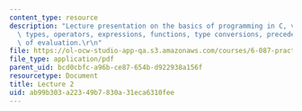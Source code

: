 ```yaml
---
content_type: resource
description: "Lecture presentation on the basics of programming in C, variables, data\
  \ types, operators, expressions, functions, type conversions, precedence, and order\
  \ of evaluation.\r\n"
file: https://ol-ocw-studio-app-qa.s3.amazonaws.com/courses/6-087-practical-programming-in-c-january-iap-2010/ab99b303a22349b7830a31eca6310fee_MIT6_087IAP10_lec02.pdf
file_type: application/pdf
parent_uid: bcd0cbfc-a96b-ce87-654b-d922938a156f
resourcetype: Document
title: Lecture 2
uid: ab99b303-a223-49b7-830a-31eca6310fee
---
```

